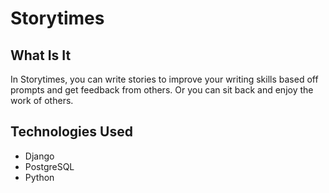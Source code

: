 # Storytimes

## What Is It
In Storytimes, you can write stories to improve your writing skills based off prompts and get feedback from others.  Or you can sit back and enjoy the work of others.

## Technologies Used
* Django
* PostgreSQL
* Python